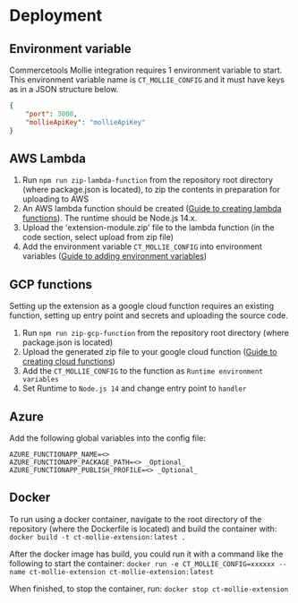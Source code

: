 # Deployment

<!-- Not sure if we will use this table, once we update our cloud deployment config we can decide whether to keep it or not -->
<!-- ## AWS, GCP, Azure

For these cloud providers, first global variables must be set in the config file. After that a zip command must be run, as follows:

| Cloud Provider | Global (Environment) Variables                   | Zip Command          |
| -------------- | ------------------------------------------------ | -------------------- |
| AWS (Lambda)   | AWS_ACCESS_KEY_ID=<>                             | `npm run zip-lambda` |
|                | AWS_REGION=<>                                    |                      |
|                | AWS_SECRET_ACCESS_KEY=<>                         |                      |
|                | AWS_FUNCTION_NAME=<>                             |                      |
| GCP            | GCP_PROJECT_ID=<>                                | `npm run zip-gcp`    |
|                | GCP_SERVICE_ACCOUNT_KEY=<>                       |                      |
| Azure          | AZURE_FUNCTIONAPP_NAME=<>                        | `npm run zip-azure`  |
|                | AZURE_FUNCTIONAPP_PACKAGE_PATH=<> (Optional)     |                      |
|                | AZURE_FUNCTIONAPP_PUBLISH_PROFILE=<> (Optional)  |                      | -->


## Environment variable

Commercetools Mollie integration requires 1 environment variable to start. This environment variable name is `CT_MOLLIE_CONFIG` and it must have keys as in a JSON structure below.

```json
{
    "port": 3000,
    "mollieApiKey": "mollieApiKey"
}
```

## AWS Lambda

1. Run `npm run zip-lambda-function` from the repository root directory (where package.json is located), to zip the contents in preparation for uploading to AWS
2. An AWS lambda function should be created ([Guide to creating lambda functions](https://docs.aws.amazon.com/lambda/latest/dg/getting-started-create-function.html)). The runtime should be Node.js 14.x.
3. Upload the 'extension-module.zip' file to the lambda function (in the code section, select upload from zip file)
4. Add the environment variable `CT_MOLLIE_CONFIG` into environment variables ([Guide to adding environment variables](https://docs.aws.amazon.com/lambda/latest/dg/configuration-envvars.html#configuration-envvars-config))

<!-- Environment variables deployment might change -->

## GCP functions

Setting up the extension as a google cloud function requires an existing function, setting up entry point and secrets and uploading the source code.

1. Run `npm run zip-gcp-function` from the repository root directory (where package.json is located)
2. Upload the generated zip file to your google cloud function ([Guide to creating cloud functions](https://cloud.google.com/functions/docs#training-and-tutorials))
3. Add the `CT_MOLLIE_CONFIG` to the function as `Runtime environment variables`
4. Set Runtime to `Node.js 14` and change entry point to `handler`

## Azure

<!-- Still to implement -->

Add the following global variables into the config file:

    AZURE_FUNCTIONAPP_NAME=<>
    AZURE_FUNCTIONAPP_PACKAGE_PATH=<> _Optional_
    AZURE_FUNCTIONAPP_PUBLISH_PROFILE=<> _Optional_

## Docker

To run using a docker container, navigate to the root directory of the repository (where the Dockerfile is located) and build the container with:
`docker build -t ct-mollie-extension:latest .`

After the docker image has build, you could run it with a command like the following to start the container:
`docker run -e CT_MOLLIE_CONFIG=xxxxxx --name ct-mollie-extension ct-mollie-extension:latest`

When finished, to stop the container, run:
`docker stop ct-mollie-extension`
